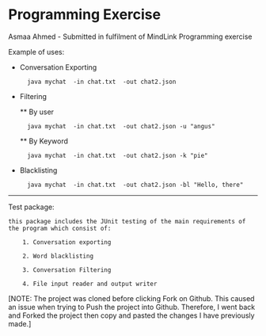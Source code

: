 Programming Exercise
====================
Asmaa Ahmed - Submitted in fulfilment of MindLink Programming exercise 

Example of uses:
* Conversation Exporting 

		java mychat  -in chat.txt  -out chat2.json
	
* Filtering

	** By user 
	
		java mychat  -in chat.txt  -out chat2.json -u "angus"
		
	** By Keyword
	
		java mychat  -in chat.txt  -out chat2.json -k "pie"
		
* Blacklisting

		java mychat  -in chat.txt  -out chat2.json -bl "Hello, there"
	
----------------------------------------------------------------------------

Test package:

	this package includes the JUnit testing of the main requirements of the program which consist of:
	
		1. Conversation exporting 
		
		2. Word blacklisting 
		
		3. Conversation Filtering 
		
		4. File input reader and output writer 

		
[NOTE: The project was cloned before clicking Fork on Github. This caused an issue when trying to Push the project into Github. Therefore, I went back and Forked the project then copy and pasted the changes I have previously made.]